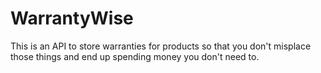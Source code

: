 # WarrantyWise
This is an API to store warranties for products so that you don't misplace those things and end up spending money you don't need to.
